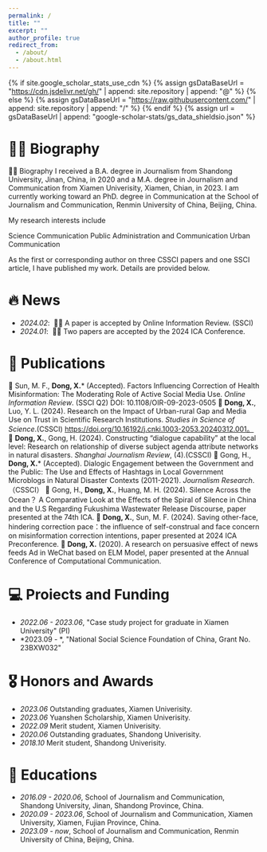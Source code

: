```yaml
---
permalink: /
title: ""
excerpt: ""
author_profile: true
redirect_from: 
  - /about/
  - /about.html
---
```


{% if site.google_scholar_stats_use_cdn %}
{% assign gsDataBaseUrl = "https://cdn.jsdelivr.net/gh/" | append: site.repository | append: "@" %}
{% else %}
{% assign gsDataBaseUrl = "https://raw.githubusercontent.com/" | append: site.repository | append: "/" %}
{% endif %}
{% assign url = gsDataBaseUrl | append: "google-scholar-stats/gs_data_shieldsio.json" %}

<span class='anchor' id='about-me'></span>


# 🧍‍♂️ Biography

🧍‍♂️ Biography
I received a B.A. degree in Journalism from Shandong University, Jinan, China, in 2020 and a  M.A. degree in Journalism and Communication from Xiamen Univerisity, Xiamen, Chian, in 2023. I am currently working toward an PhD. degree in Communication at the School of Journalism and Communication, Renmin University of China, Beijing, China. 

My research interests include

Science Communication
Public Administration and Communication
Urban Communication

As the first or corresponding author on three CSSCI papers and one SSCI article, I have published my work. Details are provided below.

# 🔥 News
- *2024.02*: &nbsp;🎉🎉 A paper is accepted by Online Information Review. (SSCI)
- *2024.01*: &nbsp;🎉🎉 Two papers are accepted by the 2024 ICA Conference. 


# 📝 Publications 
	Sun, M. F., **Dong, X.*** (Accepted). Factors Influencing Correction of Health Misinformation: The Moderating Role of Active Social Media Use. *Online Information Review*. (SSCI Q2) DOI: 10.1108/OIR-09-2023-0505
	**Dong, X.**, Luo, Y. L. (2024). Research on the Impact of Urban-rural Gap and Media Use on Trust in Scientific Research Institutions. *Studies in Science of Science*.(CSSCI) https://doi.org/10.16192/j.cnki.1003-2053.20240312.001。
	**Dong, X.**, Gong, H. (2024). Constructing “dialogue capability” at the local level: Research on relationship of diverse subject agenda attribute networks in natural disasters. *Shanghai Journalism Review*, (4).(CSSCI)
	Gong, H., **Dong, X.*** (Accepted). Dialogic Engagement between the Government and the Public: The Use and Effects of Hashtags in Local Government Microblogs in Natural Disaster Contexts (2011-2021). *Journalism Research*.（CSSCI）
	Gong, H., **Dong, X.**, Huang, M. H. (2024). Silence Across the Ocean？ A Comparative Look at the Effects of the Spiral of Silence in China and the U.S Regarding Fukushima Wastewater Release Discourse, paper presented at the 74th ICA.
	**Dong, X.**, Sun, M. F. (2024). Saving other-face, hindering correction pace：the influence of self-construal and face concern on misinformation correction intentions, paper presented at 2024 ICA Preconference.
	**Dong, X.** (2020). A research on persuasive effect of news feeds Ad in WeChat based on ELM Model, paper presented at the Annual Conference of Computational Communication.


# 💻 Proiects and Funding
- *2022.06 - 2023.06*, "Case study project for graduate in Xiamen University" (PI)
- *2023.09 - *,  "National Social Science Foundation of China, Grant No. 23BXW032" 


# 🎖 Honors and Awards
- *2023.06* Outstanding graduates, Xiamen Univerisity.
- *2023.06* Yuanshen Scholarship, Xiamen Univerisity.
- *2022.09* Merit student, Xiamen Univerisity.
- *2020.06* Outstanding graduates, Shandong Univerisity.
- *2018.10* Merit student, Shandong Univerisity.

# 📖 Educations
- *2016.09 - 2020.06*, School of Journalism and Communication, Shandong University, Jinan, Shandong Province, China. 
- *2020.09 - 2023.06*, School of Journalism and Communication, Xiamen University, Xiamen, Fujian Province, China.
- *2023.09 - now*, School of Journalism and Communication, Renmin University of China, Beijing, China.




